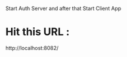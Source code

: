 Start Auth Server and after that Start Client App

Hit this URL :
============
http://localhost:8082/
